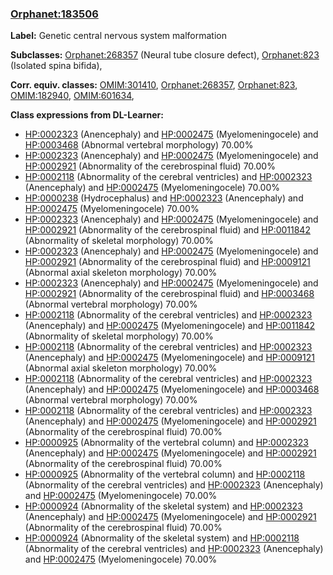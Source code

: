 
### [Orphanet:183506](http://www.orpha.net/ORDO/Orphanet_183506)
**Label:** Genetic central nervous system malformation

**Subclasses:** [Orphanet:268357](http://www.orpha.net/ORDO/Orphanet_268357) (Neural tube closure defect), [Orphanet:823](http://www.orpha.net/ORDO/Orphanet_823) (Isolated spina bifida), 

**Corr. equiv. classes:** [OMIM:301410](http://purl.obolibrary.org/obo/OMIM_301410), [Orphanet:268357](http://www.orpha.net/ORDO/Orphanet_268357), [Orphanet:823](http://www.orpha.net/ORDO/Orphanet_823), [OMIM:182940](http://purl.obolibrary.org/obo/OMIM_182940), [OMIM:601634](http://purl.obolibrary.org/obo/OMIM_601634), 

**Class expressions from DL-Learner:**

- [HP:0002323](http://purl.obolibrary.org/obo/HP_0002323) (Anencephaly) and [HP:0002475](http://purl.obolibrary.org/obo/HP_0002475) (Myelomeningocele) and [HP:0003468](http://purl.obolibrary.org/obo/HP_0003468) (Abnormal vertebral morphology) 70.00%
- [HP:0002323](http://purl.obolibrary.org/obo/HP_0002323) (Anencephaly) and [HP:0002475](http://purl.obolibrary.org/obo/HP_0002475) (Myelomeningocele) and [HP:0002921](http://purl.obolibrary.org/obo/HP_0002921) (Abnormality of the cerebrospinal fluid) 70.00%
- [HP:0002118](http://purl.obolibrary.org/obo/HP_0002118) (Abnormality of the cerebral ventricles) and [HP:0002323](http://purl.obolibrary.org/obo/HP_0002323) (Anencephaly) and [HP:0002475](http://purl.obolibrary.org/obo/HP_0002475) (Myelomeningocele) 70.00%
- [HP:0000238](http://purl.obolibrary.org/obo/HP_0000238) (Hydrocephalus) and [HP:0002323](http://purl.obolibrary.org/obo/HP_0002323) (Anencephaly) and [HP:0002475](http://purl.obolibrary.org/obo/HP_0002475) (Myelomeningocele) 70.00%
- [HP:0002323](http://purl.obolibrary.org/obo/HP_0002323) (Anencephaly) and [HP:0002475](http://purl.obolibrary.org/obo/HP_0002475) (Myelomeningocele) and [HP:0002921](http://purl.obolibrary.org/obo/HP_0002921) (Abnormality of the cerebrospinal fluid) and [HP:0011842](http://purl.obolibrary.org/obo/HP_0011842) (Abnormality of skeletal morphology) 70.00%
- [HP:0002323](http://purl.obolibrary.org/obo/HP_0002323) (Anencephaly) and [HP:0002475](http://purl.obolibrary.org/obo/HP_0002475) (Myelomeningocele) and [HP:0002921](http://purl.obolibrary.org/obo/HP_0002921) (Abnormality of the cerebrospinal fluid) and [HP:0009121](http://purl.obolibrary.org/obo/HP_0009121) (Abnormal axial skeleton morphology) 70.00%
- [HP:0002323](http://purl.obolibrary.org/obo/HP_0002323) (Anencephaly) and [HP:0002475](http://purl.obolibrary.org/obo/HP_0002475) (Myelomeningocele) and [HP:0002921](http://purl.obolibrary.org/obo/HP_0002921) (Abnormality of the cerebrospinal fluid) and [HP:0003468](http://purl.obolibrary.org/obo/HP_0003468) (Abnormal vertebral morphology) 70.00%
- [HP:0002118](http://purl.obolibrary.org/obo/HP_0002118) (Abnormality of the cerebral ventricles) and [HP:0002323](http://purl.obolibrary.org/obo/HP_0002323) (Anencephaly) and [HP:0002475](http://purl.obolibrary.org/obo/HP_0002475) (Myelomeningocele) and [HP:0011842](http://purl.obolibrary.org/obo/HP_0011842) (Abnormality of skeletal morphology) 70.00%
- [HP:0002118](http://purl.obolibrary.org/obo/HP_0002118) (Abnormality of the cerebral ventricles) and [HP:0002323](http://purl.obolibrary.org/obo/HP_0002323) (Anencephaly) and [HP:0002475](http://purl.obolibrary.org/obo/HP_0002475) (Myelomeningocele) and [HP:0009121](http://purl.obolibrary.org/obo/HP_0009121) (Abnormal axial skeleton morphology) 70.00%
- [HP:0002118](http://purl.obolibrary.org/obo/HP_0002118) (Abnormality of the cerebral ventricles) and [HP:0002323](http://purl.obolibrary.org/obo/HP_0002323) (Anencephaly) and [HP:0002475](http://purl.obolibrary.org/obo/HP_0002475) (Myelomeningocele) and [HP:0003468](http://purl.obolibrary.org/obo/HP_0003468) (Abnormal vertebral morphology) 70.00%
- [HP:0002118](http://purl.obolibrary.org/obo/HP_0002118) (Abnormality of the cerebral ventricles) and [HP:0002323](http://purl.obolibrary.org/obo/HP_0002323) (Anencephaly) and [HP:0002475](http://purl.obolibrary.org/obo/HP_0002475) (Myelomeningocele) and [HP:0002921](http://purl.obolibrary.org/obo/HP_0002921) (Abnormality of the cerebrospinal fluid) 70.00%
- [HP:0000925](http://purl.obolibrary.org/obo/HP_0000925) (Abnormality of the vertebral column) and [HP:0002323](http://purl.obolibrary.org/obo/HP_0002323) (Anencephaly) and [HP:0002475](http://purl.obolibrary.org/obo/HP_0002475) (Myelomeningocele) and [HP:0002921](http://purl.obolibrary.org/obo/HP_0002921) (Abnormality of the cerebrospinal fluid) 70.00%
- [HP:0000925](http://purl.obolibrary.org/obo/HP_0000925) (Abnormality of the vertebral column) and [HP:0002118](http://purl.obolibrary.org/obo/HP_0002118) (Abnormality of the cerebral ventricles) and [HP:0002323](http://purl.obolibrary.org/obo/HP_0002323) (Anencephaly) and [HP:0002475](http://purl.obolibrary.org/obo/HP_0002475) (Myelomeningocele) 70.00%
- [HP:0000924](http://purl.obolibrary.org/obo/HP_0000924) (Abnormality of the skeletal system) and [HP:0002323](http://purl.obolibrary.org/obo/HP_0002323) (Anencephaly) and [HP:0002475](http://purl.obolibrary.org/obo/HP_0002475) (Myelomeningocele) and [HP:0002921](http://purl.obolibrary.org/obo/HP_0002921) (Abnormality of the cerebrospinal fluid) 70.00%
- [HP:0000924](http://purl.obolibrary.org/obo/HP_0000924) (Abnormality of the skeletal system) and [HP:0002118](http://purl.obolibrary.org/obo/HP_0002118) (Abnormality of the cerebral ventricles) and [HP:0002323](http://purl.obolibrary.org/obo/HP_0002323) (Anencephaly) and [HP:0002475](http://purl.obolibrary.org/obo/HP_0002475) (Myelomeningocele) 70.00%


